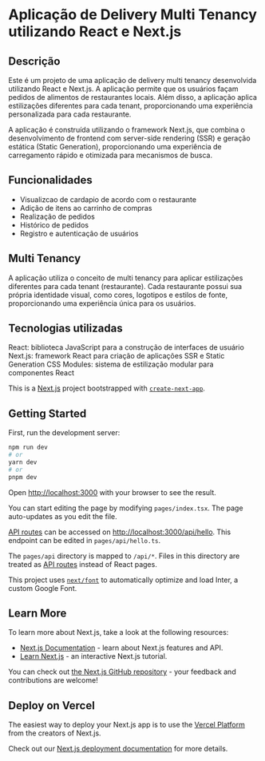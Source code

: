# Aplicação de Delivery Multi Tenancy utilizando React e Next.js

## Descrição

Este é um projeto de uma aplicação de delivery multi tenancy desenvolvida utilizando React e Next.js. A aplicação permite que os usuários façam pedidos de alimentos de restaurantes locais. Além disso, a aplicação aplica estilizações diferentes para cada tenant, proporcionando uma experiência personalizada para cada restaurante.

A aplicação é construída utilizando o framework Next.js, que combina o desenvolvimento de frontend com server-side rendering (SSR) e geração estática (Static Generation), proporcionando uma experiência de carregamento rápido e otimizada para mecanismos de busca.

## Funcionalidades

- Visualizcao de cardapio de acordo com o restaurante
- Adição de itens ao carrinho de compras
- Realização de pedidos
- Histórico de pedidos
- Registro e autenticação de usuários

## Multi Tenancy

A aplicação utiliza o conceito de multi tenancy para aplicar estilizações diferentes para cada tenant (restaurante). Cada restaurante possui sua própria identidade visual, como cores, logotipos e estilos de fonte, proporcionando uma experiência única para os usuários.

## Tecnologias utilizadas

React: biblioteca JavaScript para a construção de interfaces de usuário
Next.js: framework React para criação de aplicações SSR e Static Generation
CSS Modules: sistema de estilização modular para componentes React

This is a [Next.js](https://nextjs.org/) project bootstrapped with [`create-next-app`](https://github.com/vercel/next.js/tree/canary/packages/create-next-app).

## Getting Started

First, run the development server:

```bash
npm run dev
# or
yarn dev
# or
pnpm dev
```

Open [http://localhost:3000](http://localhost:3000) with your browser to see the result.

You can start editing the page by modifying `pages/index.tsx`. The page auto-updates as you edit the file.

[API routes](https://nextjs.org/docs/api-routes/introduction) can be accessed on [http://localhost:3000/api/hello](http://localhost:3000/api/hello). This endpoint can be edited in `pages/api/hello.ts`.

The `pages/api` directory is mapped to `/api/*`. Files in this directory are treated as [API routes](https://nextjs.org/docs/api-routes/introduction) instead of React pages.

This project uses [`next/font`](https://nextjs.org/docs/basic-features/font-optimization) to automatically optimize and load Inter, a custom Google Font.

## Learn More

To learn more about Next.js, take a look at the following resources:

- [Next.js Documentation](https://nextjs.org/docs) - learn about Next.js features and API.
- [Learn Next.js](https://nextjs.org/learn) - an interactive Next.js tutorial.

You can check out [the Next.js GitHub repository](https://github.com/vercel/next.js/) - your feedback and contributions are welcome!

## Deploy on Vercel

The easiest way to deploy your Next.js app is to use the [Vercel Platform](https://vercel.com/new?utm_medium=default-template&filter=next.js&utm_source=create-next-app&utm_campaign=create-next-app-readme) from the creators of Next.js.

Check out our [Next.js deployment documentation](https://nextjs.org/docs/deployment) for more details.
